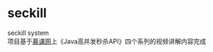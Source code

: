 # seckill
seckill system
</br>项目基于<a href="http://www.imooc.com">慕课网</a>上《Java高并发秒杀API》四个系列的视频讲解内容完成
